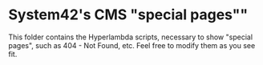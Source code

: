 System42's CMS "special pages""
========

This folder contains the Hyperlambda scripts, necessary to show "special pages", such as 404 - Not Found, etc.
Feel free to modify them as you see fit.


